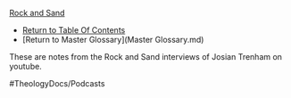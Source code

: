 [Rock and Sand](Rock_and_Sand.md)
- [Return to Table Of Contents](README.md)
- [Return to Master Glossary](Master Glossary.md)

These are notes from the Rock and Sand interviews of Josian Trenham on youtube.



#TheologyDocs/Podcasts